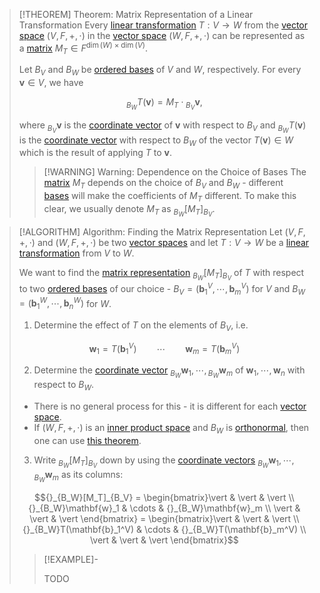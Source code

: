 >[!THEOREM] Theorem: Matrix Representation of a Linear Transformation
>Every [linear transformation](Linear%20Transformation.md) $T: V \to W$ from the [vector space](../Vector%20Spaces/Vector%20Space.md) $(V,F,+,\cdot)$ in the [vector space](../Vector%20Spaces/Vector%20Space.md) $(W,F,+,\cdot)$ can be represented as a [matrix](../Matrices/Matrix.md) $M_T\in F^{\dim(W)\times \dim(V)}$.
> 
>Let $B_V$ and $B_W$ be [ordered bases](../Vector%20Spaces/Bases/Ordered%20Basis.md) of $V$ and $W$, respectively. For every $\mathbf{v}\in V$, we have
> 
>$${}_{B_W} T(\mathbf{v}) = M_T\cdot {}_{B_V}\mathbf{v},$$
> 
>where ${}_{B_V}\mathbf{v}$ is the [coordinate vector](../Vector%20Spaces/Bases/Coordinate%20Vector.md) of $\mathbf{v}$ with respect to $B_V$ and ${}_{B_W} T(\mathbf{v})$ is the [coordinate vector](../Vector%20Spaces/Bases/Coordinate%20Vector.md) with respect to $B_W$ of the vector $T(\mathbf{v}) \in W$ which is the result of applying $T$ to $\mathbf{v}$.
>
>>[!WARNING] Warning: Dependence on the Choice of Bases
>>The [matrix](../Matrices/Matrix.md) $M_T$ depends on the choice of $B_V$ and $B_W$ - different [bases](../Vector%20Spaces/Bases/Ordered%20Basis.md) will make the coefficients of $M_T$ different. To make this clear, we usually denote $M_T$ as ${}_{B_{W}}[M_T]_{B_{V}}$.

> [!ALGORITHM] Algorithm: Finding the Matrix Representation
>Let $(V,F,+,\cdot)$ and $(W,F,+,\cdot)$ be two [vector spaces](../Vector%20Spaces/Vector%20Space.md) and let $T: V \to W$ be a [linear transformation](Linear%20Transformation.md) from $V$ to $W$.
>
>We want to find the [matrix representation](Matrix%20Representations%20of%20Linear%20Transformations.md) ${}_{B_W}[M_T]_{B_V}$ of $T$ with respect to two [ordered bases](../Vector%20Spaces/Bases/Ordered%20Basis.md) of our choice - $B_V = (\mathbf{b}_1^V,\cdots,\mathbf{b}_m^V)$ for $V$ and $B_W = (\mathbf{b}_1^W,\cdots,\mathbf{b}_n^W)$ for $W$. 
> 
>1. Determine the effect of $T$ on the elements of $B_V$, i.e. 
>
>$$\mathbf{w}_1 = T(\mathbf{b}_1^V) \qquad \cdots \qquad \mathbf{w}_m = T(\mathbf{b}_m^V)$$
>
>2. Determine the [coordinate vector](../Vector%20Spaces/Bases/Coordinate%20Vector.md) ${}_{B_W}\mathbf{w}_1,\cdots,{}_{B_W}\mathbf{w}_m$ of $\mathbf{w}_1,\cdots,\mathbf{w}_n$ with respect to $B_W$.
>	- There is no general process for this - it is different for each [vector space](../Vector%20Spaces/Vector%20Space.md).
>	- If $(W,F,+,\cdot)$ is an [inner product space](../Vector%20Spaces/Inner%20Product%20Spaces/Inner%20Product%20Space.md) and $B_W$ is [orthonormal](../Vector%20Spaces/Inner%20Product%20Spaces/Orthonormal%20Basis.md), then one can use [this theorem](../Vector%20Spaces/Inner%20Product%20Spaces/Orthonormal%20Basis.md#^theorem).
>
>3. Write ${}_{B_W}[M_T]_{B_V}$ down by using the [coordinate vectors](../Vector%20Spaces/Bases/Coordinate%20Vector.md) ${}_{B_W}\mathbf{w}_1,\cdots, {}_{B_W}\mathbf{w}_m$ as its columns:
>
>$${}_{B_W}[M_T]_{B_V} = \begin{bmatrix}\vert & \vert & \vert \\ {}_{B_W}\mathbf{w}_1 & \cdots & {}_{B_W}\mathbf{w}_m \\ \vert & \vert & \vert \end{bmatrix} = \begin{bmatrix}\vert & \vert & \vert \\ {}_{B_W}T(\mathbf{b}_1^V) & \cdots & {}_{B_W}T(\mathbf{b}_m^V) \\ \vert & \vert & \vert \end{bmatrix}$$
> 
>>[!EXAMPLE]-
>>
>>TODO
>>
